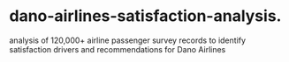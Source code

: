 # dano-airlines-satisfaction-analysis.
analysis of 120,000+ airline passenger survey records to identify satisfaction drivers and recommendations for Dano Airlines
